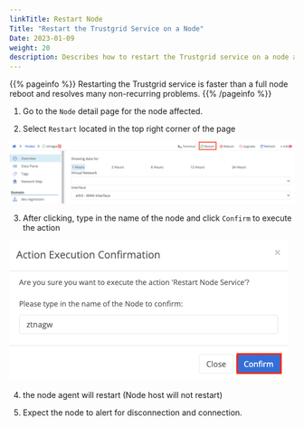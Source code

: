 ```yaml
---
linkTitle: Restart Node
Title: "Restart the Trustgrid Service on a Node"
Date: 2023-01-09
weight: 20
description: Describes how to restart the Trustgrid service on a node appliance
---
```


{{% pageinfo %}}
Restarting the Trustgrid service is faster than a full node reboot and resolves many non-recurring problems.
{{% /pageinfo %}}

1. Go to the `Node` detail page for the node affected.

2. Select `Restart` located in the top right corner of the page

![img](restart1.png)

3. After clicking, type in the name of the node and click `Confirm` to execute the action

![img](execute2.png)

4. the node agent will restart (Node host will not restart)

5. Expect the node to alert for disconnection and connection.
